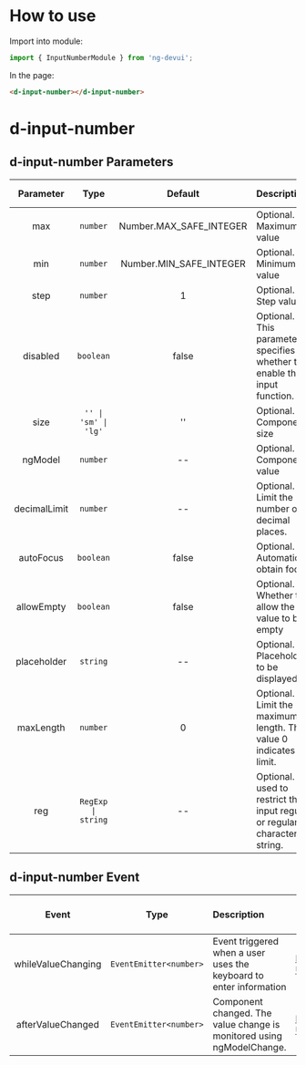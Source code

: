 # How to use

Import into module:
```ts
import { InputNumberModule } from 'ng-devui';
```

In the page:
```html
<d-input-number></d-input-number>
```
# d-input-number
## d-input-number Parameters

|  Parameter   |        Type        |         Default         | Description                                                                     | Jump to Demo                                                                                                   |
| :----------: | :----------------: | :---------------------: | :------------------------------------------------------------------------------ | -------------------------------------------------------------------------------------------------------------- |
|     max      |      `number`      | Number.MAX_SAFE_INTEGER | Optional. Maximum value                                                         | [Basic Usage](demo#number-basic)                                                      |
|     min      |      `number`      | Number.MIN_SAFE_INTEGER | Optional. Minimum value                                                         | [Basic Usage](demo#number-basic)                                                      |
|     step     |      `number`      |            1            | Optional. Step value                                                            | [Basic Usage](demo#number-basic)                                                      |
|   disabled   |     `boolean`      |          false          | Optional. This parameter specifies whether to enable the input function.        | [Disabled](demo#number-disabled)                                               |
|     size     |  `'' \| 'sm' \| 'lg'`   |           ''            | Optional. Component size                                                        | [Basic Usage](demo#number-basic)                                                      |
|   ngModel    |      `number`      |           --            | Optional. Component value                                                       | [Basic Usage](demo#number-basic)                                                      |
| decimalLimit |      `number`      |           --            | Optional. Limit the number of decimal places.                                   | [Avoid Decimal](demo#decimal-limit-auto-focus)  |
|  autoFocus   |     `boolean`      |          false          | Optional. Automatically obtain focus                                            | [Avoid Decimal](demo#decimal-limit-auto-focus) |
|  allowEmpty  |     `boolean`      |          false          | Optional. Whether to allow the value to be empty                                | [Allow Null](demo#number-empty)                                      |
| placeholder  |      `string`      |           --            | Optional. Placeholder to be displayed.                                          | [Set Placeholder and Maxlength](demo#number-placeholder-maxlength)                        |
|  maxLength   |      `number`      |            0            | Optional. Limit the maximum length. The value 0 indicates no limit.             | [Set Placeholder and Maxlength](demo#number-placeholder-maxlength)                        |
|     reg      | `RegExp \| string` |           --            | Optional. It is used to restrict the input regular or regular character string. | [Using Regular Expression](demo#number-reg)                                                |

## d-input-number Event

|              Event               |          Type          | Description                                                        | Jump to Demo                                                          |
| :------------------------------: | :--------------------: | :----------------------------------------------------------------- | --------------------------------------------------------------------- | 
|        whileValueChanging        | `EventEmitter<number>` | Event triggered when a user uses the keyboard to enter information | [Basic Usage](demo#number-basic)             |
| afterValueChanged |   `EventEmitter<number>`    | Component changed. The value change is monitored using ngModelChange.                                             | [Basic Usage](demo#number-basic) |
